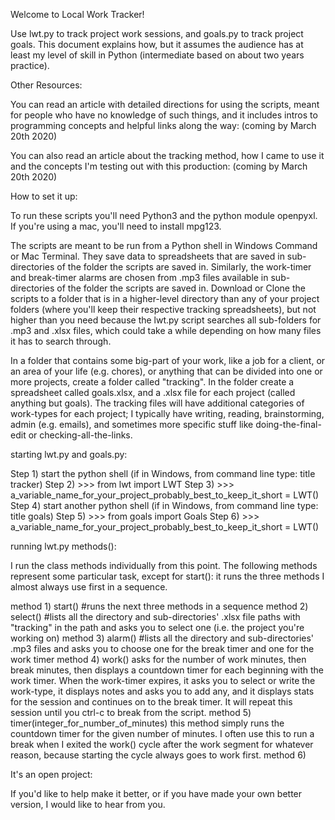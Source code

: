 Welcome to Local Work Tracker! 

Use lwt.py to track project work sessions, and goals.py to track project goals. This document explains how, but it assumes the audience has at least my level of skill in Python (intermediate based on about two years practice). 

Other Resources:

You can read an article with detailed directions for using the scripts, meant for people who have no knowledge of such things, and it includes intros to programming concepts and helpful links along the way: (coming by March 20th 2020)

You can also read an article about the tracking method, how I came to use it and the concepts I'm testing out with this production: (coming by March 20th 2020)

How to set it up:

To run these scripts you'll need Python3 and the python module openpyxl. If you're using a mac, you'll need to install mpg123.

The scripts are meant to be run from a Python shell in Windows Command or Mac Terminal. They save data to spreadsheets that are saved in sub-directories of the folder the scripts are saved in. Similarly, the work-timer and break-timer alarms are chosen from .mp3 files available in sub-directories of the folder the scripts are saved in. Download or Clone the scripts to a folder that is in a higher-level directory than any of your project folders (where you'll keep their respective tracking spreadsheets), but not higher than you need because the lwt.py script searches all sub-folders for .mp3 and .xlsx files, which could take a while depending on how many files it has to search through. 

In a folder that contains some big-part of your work, like a job for a client, or an area of your life (e.g. chores), or anything that can be divided into one or more projects, create a folder called "tracking". In the folder create a spreadsheet called goals.xlsx, and a .xlsx file for each project (called anything but goals). The tracking files will have additional categories of work-types for each project; I typically have writing, reading, brainstorming, admin (e.g. emails), and sometimes more specific stuff like doing-the-final-edit or checking-all-the-links.

starting lwt.py and goals.py:

Step 1) start the python shell (if in Windows, from command line type: title tracker)
Step 2) >>> from lwt import LWT
Step 3) >>> a_variable_name_for_your_project_probably_best_to_keep_it_short = LWT() 
Step 4) start another python shell (if in Windows, from command line type: title goals)
Step 5) >>> from goals import Goals
Step 6) >>> a_variable_name_for_your_project_probably_best_to_keep_it_short = LWT() 

running lwt.py methods():

I run the class methods individually from this point. The following methods represent some particular task, except for start(): it runs the three methods I almost always use first in a sequence.

method 1) start() #runs the next three methods in a sequence
method 2) select() #lists all the directory and sub-directories' .xlsx file paths with "tracking" in the path and asks you to select one (i.e. the project you're working on)
method 3) alarm() #lists all the directory and sub-directories' .mp3 files and asks you to choose one for the break timer and one for the work timer
method 4) work() asks for the number of work minutes, then break minutes, then displays a countdown timer for each beginning with the work timer. When the work-timer expires, it asks you to select or write the work-type, it displays notes and asks you to add any, and it displays stats for the session and continues on to the break timer. It will repeat this session until you ctrl-c to break from the script.
method 5) timer(integer_for_number_of_minutes) this method simply runs the countdown timer for the given number of minutes. I often use this to run a break when I exited the work() cycle after the work segment for whatever reason, because starting the cycle always goes to work first.
method 6) 



It's an open project:

If you'd like to help make it better, or if you have made your own better version, I would like to hear from you.
